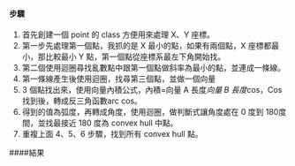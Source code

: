 
#### 步驟
1. 首先創建一個 point 的 class 方便用來處理 X、Y 座標。
2. 第一步先處理第一個點，我抓的是 X 最小的點，如果有兩個點，X 座標都最小，那比較最小 Y 點，第一個點從座標系最左下角開始找。
3. 第二個使用迴圈尋找亂數點中跟第一個點做斜率為最小的點，並連成一條線。
4. 第一條線產生後使用迴圈，找尋第三個點，並做一個向量
5. 3 個點找出來，使用向量內積公式，內積=向量 A 長度*向量 B 長度*cos，Cos找到後，轉成反三角函數arc cos。
6. 得到的值為弧度，再轉成角度，使用迴圈，做判斷式讓角度處在 0 度到 180度間，並找最接近 180 度為 convex hull 中點。
7. 重複上面 4、5、6 步驟，找到所有 convex hull 點。


####結果
